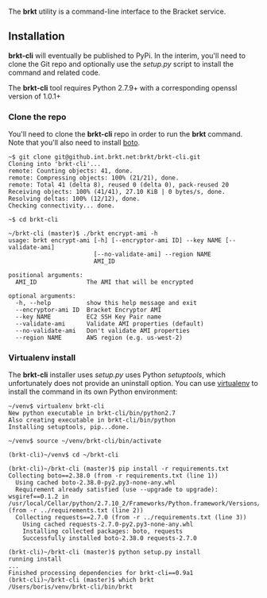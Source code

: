 The **brkt** utility is a command-line interface to the Bracket service.

## Installation

**brkt-cli** will eventually be published to PyPi.  In the interim, you'll
need to clone the Git repo and optionally use the *setup.py* script to install
the command and related code.

The **brkt-cli** tool requires Python 2.7.9+ with a corresponding openssl
version of 1.0.1+

### Clone the repo

You'll need to clone the **brkt-cli** repo in order to run the **brkt**
command.  Note that you'll also need to install
[boto](https://github.com/boto/boto).

```shell
~$ git clone git@github.int.brkt.net:brkt/brkt-cli.git
Cloning into 'brkt-cli'...
remote: Counting objects: 41, done.
remote: Compressing objects: 100% (21/21), done.
remote: Total 41 (delta 8), reused 0 (delta 0), pack-reused 20
Receiving objects: 100% (41/41), 27.10 KiB | 0 bytes/s, done.
Resolving deltas: 100% (12/12), done.
Checking connectivity... done.

~$ cd brkt-cli

~/brkt-cli (master)$ ./brkt encrypt-ami -h
usage: brkt encrypt-ami [-h] [--encryptor-ami ID] --key NAME [--validate-ami]
                        [--no-validate-ami] --region NAME
                        AMI_ID

positional arguments:
  AMI_ID              The AMI that will be encrypted

optional arguments:
  -h, --help          show this help message and exit
  --encryptor-ami ID  Bracket Encryptor AMI
  --key NAME          EC2 SSH Key Pair name
  --validate-ami      Validate AMI properties (default)
  --no-validate-ami   Don't validate AMI properties
  --region NAME       AWS region (e.g. us-west-2)
```

### Virtualenv install

The **brkt-cli** installer uses *setup.py* uses Python *setuptools*,
which unfortunately does not provide an uninstall option.  You can use
[virtualenv](https://virtualenv.pypa.io/en/latest/) to install the command
in its own Python environment:

```shell
~/venv$ virtualenv brkt-cli
New python executable in brkt-cli/bin/python2.7
Also creating executable in brkt-cli/bin/python
Installing setuptools, pip...done.

~/venv$ source ~/venv/brkt-cli/bin/activate

(brkt-cli)~/venv$ cd ~/brkt-cli

(brkt-cli)~/brkt-cli (master)$ pip install -r requirements.txt
Collecting boto==2.38.0 (from -r requirements.txt (line 1))
  Using cached boto-2.38.0-py2.py3-none-any.whl
  Requirement already satisfied (use --upgrade to upgrade): wsgiref==0.1.2 in /usr/local/Cellar/python/2.7.10_2/Frameworks/Python.framework/Versions/2.7/lib/python2.7 (from -r ../requirements.txt (line 2))
  Collecting requests==2.7.0 (from -r ../requirements.txt (line 3))
    Using cached requests-2.7.0-py2.py3-none-any.whl
    Installing collected packages: boto, requests
    Successfully installed boto-2.38.0 requests-2.7.0

(brkt-cli)~/brkt-cli (master)$ python setup.py install
running install
...
Finished processing dependencies for brkt-cli==0.9a1
(brkt-cli)~/brkt-cli (master)$ which brkt
/Users/boris/venv/brkt-cli/bin/brkt
```
